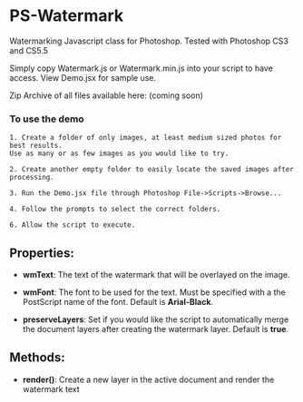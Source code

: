 PS-Watermark
============

Watermarking Javascript class for Photoshop. Tested with Photoshop CS3 and CS5.5

Simply copy Watermark.js or Watermark.min.js into your script to have access. View Demo.jsx for sample use.

Zip Archive of all files available here: (coming soon)

### To use the demo

    1. Create a folder of only images, at least medium sized photos for best results. 
	Use as many or as few images as you would like to try.

    2. Create another empty folder to easily locate the saved images after processing.

    3. Run the Demo.jsx file through Photoshop File->Scripts->Browse...

    4. Follow the prompts to select the correct folders.
	
	6. Allow the script to execute.

## Properties:

* **wmText**: The text of the watermark that will be overlayed on the image.

* **wmFont**: The font to be used for the text. Must be specified with a the PostScript name of the font. Default is **Arial-Black**.

* **preserveLayers**: Set if you would like the script to automatically merge the document layers after creating the watermark layer. Default is **true**.

## Methods:

* **render()**: Create a new layer in the active document and render the watermark text